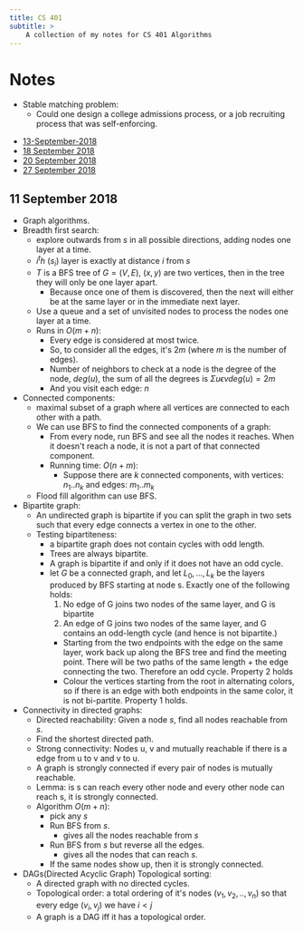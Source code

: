 ```yaml
---
title: CS 401
subtitle: >
    A collection of my notes for CS 401 Algorithms
---
```


# Notes
* Stable matching problem:
    * Could one design a college admissions process, or a job recruiting process that was self-enforcing.

- [13-September-2018](cs401/13-September-2018)
- [18 September 2018](cs401/18-September-2018)
- [20 September 2018](cs401/20-September-2018)
- [27 September 2018](cs401/27-September-2018)

## 11 September 2018
* Graph algorithms.
* Breadth first search:
    * explore outwards from $s$ in all possible directions, adding nodes one layer at a time.
    * $i^th$ ($s_i$) layer is exactly at distance $i$ from $s$
    * $T$ is a BFS tree of $G = (V,E)$, $(x, y)$ are two vertices, then in the tree they will only be one layer apart.
        * Because once one of them is discovered, then the next will either be at the same layer or in the immediate next layer.
    * Use a queue and a set of unvisited nodes to process the nodes one layer at a time.
    * Runs in $O(m + n)$:
        * Every edge is considered at most twice.
        * So, to consider all the edges, it's $2m$ (where $m$ is the number of edges).
        * Number of neighbors to check at a node is the degree of the node, $deg(u)$, the sum of all the degrees is $\Sigma{u\epsilon{v}}deg(u) = 2m$
        * And you visit each edge: $n$
* Connected components:
    * maximal subset of a graph where all vertices are connected to each other with a path.
    * We can use BFS to find the connected components of a graph:
        * From every node, run BFS and see all the nodes it reaches. When it doesn't reach a node, it is not a part of that connected component.
        * Running time: $O(n + m)$:
            * Suppose there are $k$ connected components, with vertices: $n_1 .. n_k$  and edges: $m_1 .. m_k$
    * Flood fill algorithm can use BFS.
* Bipartite graph:
    * An undirected graph is bipartite if you can split the graph in two sets such that every edge connects a vertex in one to the other.
    * Testing bipartiteness:
        * a bipartite graph does not contain cycles with odd length.
        * Trees are always bipartite.
        * A graph is bipartite if and only if it does not have an odd cycle.
        * let $G$ be a connected graph, and let $L_0, ..., L_k$ be the layers produced by BFS starting at node s. Exactly one of the following holds:
            1. No edge of G joins two nodes of the same layer, and G is bipartite
            2. An edge of G joins two nodes of the same layer, and G contains an odd-length cycle (and hence is not bipartite.)
            * Starting from the two endpoints with the edge on the same layer, work back up along the BFS tree and find the meeting point. There will be two paths of the same length + the edge connecting the two. Therefore an odd cycle. Property 2 holds
            * Colour the vertices starting from the root in alternating colors, so if there is an edge with both endpoints in the same color, it is not bi-partite. Property 1 holds.
* Connectivity in directed graphs:
    * Directed reachability: Given a node $s$, find all nodes reachable from $s$.
    * Find the shortest directed path.
    * Strong connectivity: Nodes u, v and mutually reachable if there is a edge from u to v and v to u.
    * A graph is strongly connected if every pair of nodes is mutually reachable.
    * Lemma: is s can reach every other node and every other node can reach s, it is strongly connected.
    * Algorithm $O(m + n)$:
        * pick any $s$
        * Run BFS from $s$.
            * gives all the nodes reachable from $s$
        * Run BFS from $s$ but reverse all the edges.
            * gives all the nodes that can reach $s$.
        * If the same nodes show up, then it is strongly connected.
* DAGs(Directed Acyclic Graph) Topological sorting:
    * A directed graph with no directed cycles.
    * Topological order: a total ordering of it's nodes $(v_1, v_2, .., v_n)$ so that every edge $(v_i, v_j)$ we have $i < j$
    * A graph is a DAG iff it has a topological order.
